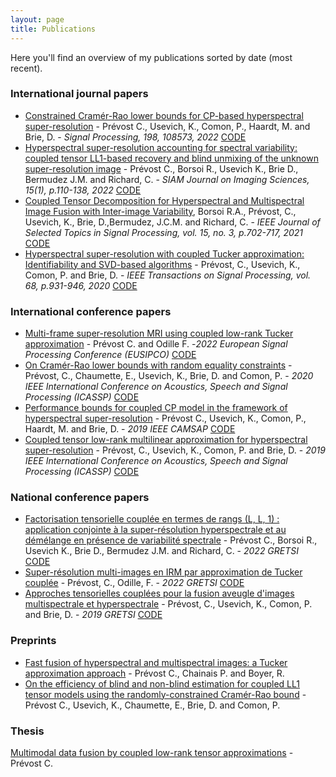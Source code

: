 ```yaml
---
layout: page
title: Publications
---
```


Here you'll find an overview of my publications sorted by date (most recent).

### International journal papers
- [Constrained Cramér-Rao lower bounds for CP-based hyperspectral super-resolution](https://hal.archives-ouvertes.fr/hal-03083709) - Prévost C., Usevich, K., Comon, P., Haardt, M. and Brie, D. - *Signal Processing, 198, 108573, 2022* [CODE](https://cprevost4.github.io/CCRB_Software/)
- [Hyperspectral super-resolution accounting for spectral variability: coupled tensor LL1-based recovery and blind unmixing of the unknown super-resolution image](https://hal.archives-ouvertes.fr/hal-03158076) - Prévost C., Borsoi R., Usevich K., Brie D., Bermudez J.M. and Richard, C. - *SIAM Journal on Imaging Sciences, 15(1), p.110-138, 2022* [CODE](https://cprevost4.github.io/LL1_HSR_HU/)
- [Coupled Tensor Decomposition for Hyperspectral and Multispectral Image Fusion with
Inter-image Variability](https://hal.archives-ouvertes.fr/hal-03106874/), Borsoi R.A., Prévost, C., Usevich, K., Brie, D.,Bermudez, J.C.M. and Richard, C. - *IEEE Journal of Selected Topics in Signal Processing, vol. 15, no. 3, p.702-717, 2021* [CODE](https://github.com/ricardoborsoi/CB_STAR_release)
- [Hyperspectral super-resolution with coupled Tucker approximation: Identifiability and SVD-based algorithms](https://arxiv.org/pdf/1811.11091.pdf) - Prévost, C., Usevich, K., Comon, P. and Brie, D. - *IEEE Transactions on Signal Processing, vol. 68, p.931-946, 2020* [CODE](https://cprevost4.github.io/HSR_Software/)

### International conference papers
- [Multi-frame super-resolution MRI using coupled low-rank Tucker approximation](https://hal.archives-ouvertes.fr/hal-03617754) - Prévost C. and Odille F. -*2022 European Signal Processing Conference (EUSIPCO)* [CODE](https://cprevost4.github.io/RICOTTA_Software/)
- [On Cramér-Rao lower bounds with random equality constraints](/pdf/crb_randConst.pdf) - Prévost, C., Chaumette, E., Usevich, K., Brie, D. and Comon, P. - *2020 IEEE International Conference on Acoustics, Speech and Signal Processing (ICASSP)* [CODE](https://cprevost4.github.io/RCCRB_Software/)
- [Performance bounds for coupled CP model in the framework of hyperspectral super-resolution](https://hal.archives-ouvertes.fr/hal-02303132) - Prévost C., Usevich, K., Comon, P., Haardt, M. and Brie, D. - *2019 IEEE CAMSAP* [CODE](https://cprevost4.github.io/CCRB_Software/)
- [Coupled tensor low-rank multilinear approximation for hyperspectral super-resolution](/pdf/HSR_ICASSP_short.pdf) - Prévost, C., Usevich, K., Comon, P. and Brie, D. - *2019 IEEE International Conference on Acoustics, Speech and Signal Processing (ICASSP)* [CODE](https://cprevost4.github.io/HSR_Software/)

### National conference papers
- [ Factorisation tensorielle couplée en termes de rangs (L, L, 1) : application conjointe à la super-résolution hyperspectrale et au démélange en présence de variabilité spectrale](https://hal.archives-ouvertes.fr/hal-03689360) - Prévost C., Borsoi R., Usevich K., Brie D., Bermudez J.M. and Richard, C. - *2022 GRETSI* [CODE](https://cprevost4.github.io/LL1_HSR_HU/)
- [Super-résolution multi-images en IRM par approximation de Tucker couplée](https://hal.archives-ouvertes.fr/hal-03689304) - Prévost, C., Odille, F. - *2022 GRETSI* [CODE](https://cprevost4.github.io/RICOTTA_Software/)
- [Approches tensorielles couplées pour la fusion aveugle d'images multispectrale et hyperspectrale](https://hal.archives-ouvertes.fr/hal-02282433) - Prévost, C., Usevich, K., Comon, P. and Brie, D. - *2019 GRETSI* [CODE](https://cprevost4.github.io/HSR_Software/)

### Preprints
- [Fast fusion of hyperspectral and multispectral images: a Tucker approximation approach](https://hal.archives-ouvertes.fr/hal-03617759) - Prévost C., Chainais P. and Boyer, R.
- [On the efficiency of blind and non-blind estimation for coupled LL1 tensor models using the randomly-constrained Cramér-Rao bound](https://hal.archives-ouvertes.fr/hal-03504402) - Prévost C., Usevich, K., Chaumette, E., Brie, D. and Comon, P.

### Thesis
[Multimodal data fusion by coupled low-rank tensor approximations](https://tel.archives-ouvertes.fr/view/index/docid/3532385) - Prévost C.
